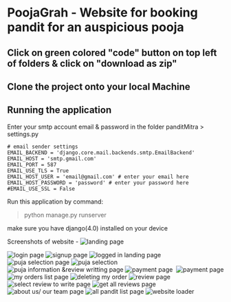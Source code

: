 # PoojaGrah - Website for booking pandit for an auspicious pooja</u>



## Click on green colored "code" button on top left of folders & click on "download as zip"

## Clone the project onto your local Machine

## Running the application

Enter  your smtp account  email & password in the folder panditMitra > settings.py
```
# email sender settings
EMAIL_BACKEND = 'django.core.mail.backends.smtp.EmailBackend'
EMAIL_HOST = 'smtp.gmail.com'
EMAIL_PORT = 587
EMAIL_USE_TLS = True
EMAIL_HOST_USER = 'email@gmail.com' # enter your email here
EMAIL_HOST_PASSWORD = 'password' # enter your password here
#EMAIL_USE_SSL = False
```  

Run this application by command:

>	python manage.py runserver

make sure you have django(4.0) installed on your device

Screenshots of website - 
<img src="./panditMitraScreenShots/panditMitraSS1.png" alt="landing page">

<img src="./panditMitraScreenShots/panditMitraSS2.png" alt="login page">

<img src="./panditMitraScreenShots/panditMitraSS3.png" alt="signup page">

<img src="./panditMitraScreenShots/panditMitraSS4.png" alt="logged in landing page">

<img src="./panditMitraScreenShots/panditMitraSS5.png" alt="puja selection page">

<img src="./panditMitraScreenShots/panditMitraSS5 (1).png" alt="puja selection">

<img src="./panditMitraScreenShots/panditMitraSS6.png" alt="puja information &review writting page">

<img src="./panditMitraScreenShots/panditMitraSS7.png" alt="payment page">

<img src="./panditMitraScreenShots/panditMitraSS8.png" alt="">

<img src="./panditMitraScreenShots/panditMitraSS9.png" alt="payment page">

<img src="./panditMitraScreenShots/panditMitraSS10.png" alt="my orders list page">

<img src="./panditMitraScreenShots/panditMitraSS11.png" alt="deleting my order">

<img src="./panditMitraScreenShots/panditMitraSS12.png" alt="review page">

<img src="./panditMitraScreenShots/panditMitraSS13.png" alt="select review to write page">

<img src="./panditMitraScreenShots/panditMitraSS14.png" alt="get all reviews page">

<img src="./panditMitraScreenShots/panditMitraSS15.png" alt="">

<img src="./panditMitraScreenShots/panditMitraSS16.png" alt="about us/ our team page">

<img src="./panditMitraScreenShots/panditMitraSS17.png" alt="all pandit list page">

<img src="./panditMitraScreenShots/panditMitraSSLoader.png" alt="website loader">
